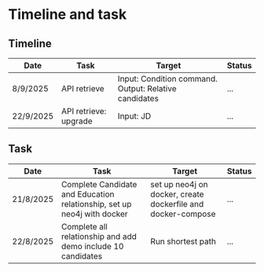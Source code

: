 # Timeline and task

## Timeline

| Date | Task | Target | Status |
|---|---|---|---|
| 8/9/2025 | API retrieve | Input: Condition command. Output: Relative candidates | ... |
| 22/9/2025 | API retrieve: upgrade | Input: JD | ... |



## Task

| Date | Task | Target | Status |
|---|---|---|---|
| 21/8/2025 | Complete Candidate and Education relationship, set up neo4j with docker | set up neo4j on docker, create dockerfile and docker-compose | ... |
| 22/8/2025 | Complete all relationship and add demo include 10 candidates | Run shortest path | ... |
